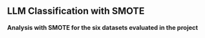 ## **LLM Classification with SMOTE**
**Analysis with SMOTE for the six datasets evaluated in the project**